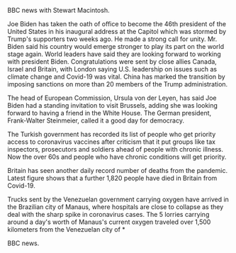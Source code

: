 BBC news with Stewart Macintosh.

Joe Biden has taken the oath of office to become the 46th president of the United States in his inaugural address at the Capitol which was stormed by Trump's supporters two weeks ago. He made a strong call for unity. Mr. Biden said his country would emerge stronger to play its part on the world stage again. World leaders have said they are looking forward to working with president Biden. Congratulations were sent by close allies Canada, Israel and Britain, with London saying U.S. leadership on issues such as climate change and Covid-19 was vital. China has marked the transition by imposing sanctions on more than 20 members of the Trump administration.

The head of European Commission, Ursula von der Leyen, has said Joe Biden had a standing invitation to visit Brussels, adding she was looking forward to having a friend in the White House. The German president, Frank-Walter Steinmeier, called it a good day for democracy.

The Turkish government has recorded its list of people who get priority access to coronavirus vaccines after criticism that it put groups like tax inspectors, prosecutors and soldiers ahead of people with chronic illness. Now the over 60s and people who have chronic conditions will get priority.

Britain has seen another daily record number of deaths from the pandemic. Latest figure shows that a further 1,820 people have died in Britain from Covid-19.

Trucks sent by the Venezuelan government carrying oxygen have arrived in the Brazilian city of Manaus, where hospitals are close to collapse as they deal with the sharp spike in coronavirus cases. The 5 lorries carrying around a day's worth of Manaus's current oxygen traveled over 1,500 kilometers from the Venezuelan city of *

BBC news.
